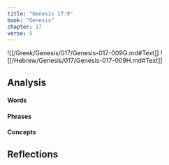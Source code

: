 ```yaml
---
title: "Genesis 17:9"
book: "Genesis"
chapter: 17
verse: 9
---
```

![[/Greek/Genesis/017/Genesis-017-009G.md#Text]]
![[/Hebrew/Genesis/017/Genesis-017-009H.md#Text]]

## Analysis

#### Words

#### Phrases

#### Concepts

## Reflections
